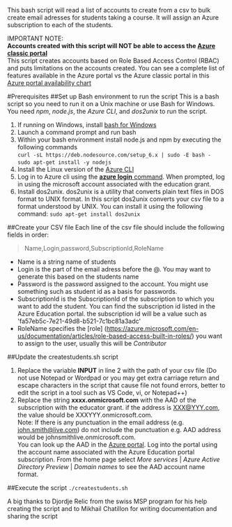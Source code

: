 This bash script will read a list of accounts to create from a csv to bulk create email adresses for students taking a course. It will assign an Azure subscription to each of the students.

IMPORTANT NOTE:   
**Accounts created with this script will NOT be able to access the [Azure classic portal](https://manage.windowsazure.com)**   
This script creates accounts based on Role Based Access Control (RBAC) and puts limitations on the accounts created. You can see a complete list of features available in 
the Azure portal vs the Azure classic portal in this [Azure portal availability chart](https://azure.microsoft.com/en-us/features/azure-portal/availability/)

#Prerequisites
##Set up Bash environment to run the script
This is a bash script so you need to run it on a Unix machine or use Bash for Windows. You need *npm*, *node.js*, the *Azure CLI*, and *dos2unix* to run the script.

1. If running on Windows, install [bash for Windows](https://msdn.microsoft.com/en-us/commandline/wsl/install_guide)
2. Launch a command prompt and run bash 
3. Within your bash environment install node.js and npm by executing the following commands  
`curl -sL https://deb.nodesource.com/setup_6.x | sudo -E bash -`  
`sudo apt-get install -y nodejs`
4. Install the Linux version of the [Azure CLI](https://azure.microsoft.com/en-us/documentation/articles/xplat-cli-install/) 
5. Log in to Azure cli using the [**azure login** command](https://azure.microsoft.com/en-us/documentation/articles/xplat-cli-connect/). When prompted, log in 
using the microsoft account associated with the education grant.
6. Install dos2unix. dos2unix is a utility that converts plain text files in DOS format to UNIX format. In this script dos2unix converts 
your csv file to a format understood by UNIX. You can install it using the following command:
`sudo apt-get install dos2unix`

##Create your CSV file
Each line of the csv file should include the following fields in order:
> Name,Login,password,SubscriptionId,RoleName

* Name is a string name of students
* Login is the part of the email adress before the @. You may want to generate this based on the students name
* Password is the password assigned to the account. You might use something such as student id as a basis for passwords.
* SubscriptionId is the SubscriptionId of the subscription to which you want to add the student. You can find the subscription 
id listed in the Azure Education portal. 
the subscription id will be a value such as 'fa57eb5c-7e21-49d8-b521-7c1bc81a3adc'
* RoleName specifies the [role] (https://azure.microsoft.com/en-us/documentation/articles/role-based-access-built-in-roles/) you want to assign to the user, usually this will be *Contributor* 

##Update the createstudents.sh script 
1. Replace the variable **INPUT** in line 2 with the path of your csv file (Do not use Notepad or Wordpad or you may get extra carriage return and escape
characters in the script that cause file not found errors, better to edit the script in a tool such as VS Code, vi, or Notepad++) 
2. Replace the string **xxxx.onmicrosoft.com** with the AAD of the subscription with the educator grant. if the address is XXX@YYY.com, the value should be XXXYYY.onmicrosoft.com.    
Note: If there is any punctuation in the email address (e.g. john.smith@live.com) do not include the punctuation e.g. AAD address would be johnsmithlive.onmicrosoft.com.  
You can look up the AAD in the [Azure portal](http://portal.azure.com).  Log into the portal using the account name associated with the Azure Education portal subscription. From the home page 
select *More services* | *Azure Active Directory Preview* | *Domain names* to see the AAD account name format. 

##Execute the script
`./createstudents.sh`

A big thanks to Djordje Relic from the swiss MSP program for his help creating the script and to Mikhail Chatillon for writing documentation and sharing the script